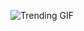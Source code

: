 
<!-- GIF_SECTION -->
![Trending GIF](https://media3.giphy.com/media/v1.Y2lkPThiYjIxNzcybXBpaDNpY3FxNmRnc3ljNnEwdnQ5YnEweXFvcDBmb3E0d3ptaGY5bSZlcD12MV9naWZzX3NlYXJjaCZjdD1n/13KrcHexkHQtnG/giphy.gif)
<!-- END_GIF_SECTION -->
